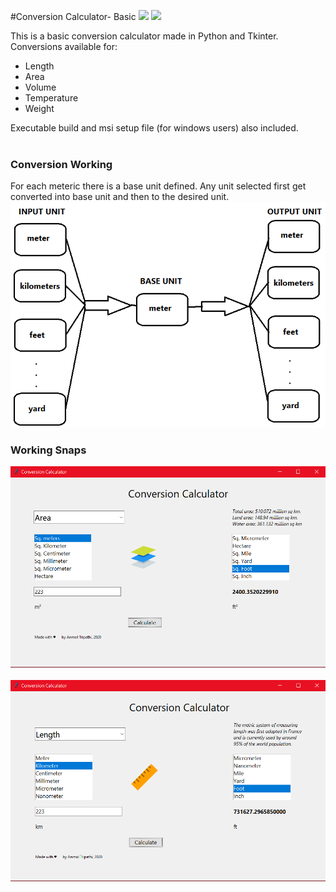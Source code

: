 #Conversion Calculator- Basic
<img src="https://img.shields.io/badge/Tkinter -Conversion Calculator-<green>"> <img src="https://img.shields.io/static/v1?label=Language&message=Python&color=blue">

This is a basic conversion calculator made in Python and Tkinter. <br>
Conversions available for: 
* Length<br>
* Area<br>
* Volume<br>
* Temperature<br>
* Weight<br>

Executable build and msi setup file (for windows users) also included.<br>
<br>
### Conversion Working
For each meteric there is a base unit defined. Any unit selected first get converted into base unit and then to the desired unit.<br>
![Conversion System](img/Conversion_working.bmp)

### Working Snaps
![Snap 1](img/working_snap1.png)<br><br>
![Snap 2](img/working_snap2.png)
